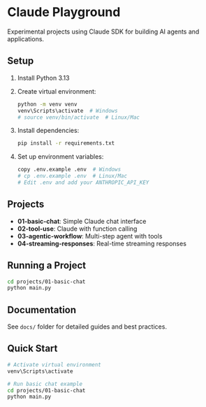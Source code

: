 # Claude Playground

Experimental projects using Claude SDK for building AI agents and applications.

## Setup

1. Install Python 3.13
2. Create virtual environment:
   ```bash
   python -m venv venv
   venv\Scripts\activate  # Windows
   # source venv/bin/activate  # Linux/Mac
   ```

3. Install dependencies:
   ```bash
   pip install -r requirements.txt
   ```

4. Set up environment variables:
   ```bash
   copy .env.example .env  # Windows
   # cp .env.example .env  # Linux/Mac
   # Edit .env and add your ANTHROPIC_API_KEY
   ```

## Projects

- **01-basic-chat**: Simple Claude chat interface
- **02-tool-use**: Claude with function calling
- **03-agentic-workflow**: Multi-step agent with tools
- **04-streaming-responses**: Real-time streaming responses

## Running a Project

```bash
cd projects/01-basic-chat
python main.py
```

## Documentation

See `docs/` folder for detailed guides and best practices.

## Quick Start

```bash
# Activate virtual environment
venv\Scripts\activate

# Run basic chat example
cd projects/01-basic-chat
python main.py
```
